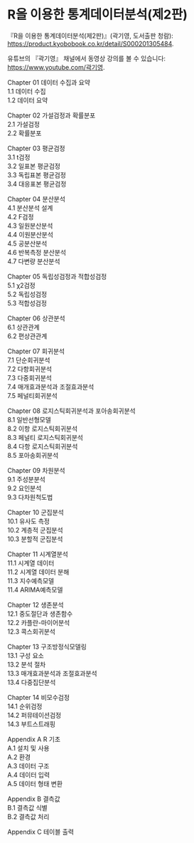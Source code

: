 # R을 이용한 통계데이터분석(제2판)
『R을 이용한 통계데이터분석(제2판)』(곽기영, 도서출판 청람): https://product.kyobobook.co.kr/detail/S000201305484.      

유튜브의 『곽기영』 채널에서 동영상 강의를 볼 수 있습니다: https://www.youtube.com/곽기영.   

Chapter 01 데이터 수집과 요약   
1.1 데이터 수집   
1.2	데이터 요약   

Chapter 02 가설검정과 확률분포   
2.1 가설검정   
2.2 확률분포   

Chapter 03 평균검정   
3.1 t검정   
3.2 일표본 평균검정   
3.3 독립표본 평균검정   
3.4 대응표본 평균검정   

Chapter 04 분산분석   
4.1 분산분석 설계   
4.2 F검정   
4.3 일원분산분석   
4.4 이원분산분석   
4.5 공분산분석   
4.6 반복측정 분산분석   
4.7 다변량 분산분석   

Chapter 05 독립성검정과 적합성검정   
5.1 χ2검정   
5.2 독립성검정   
5.3 적합성검정   

Chapter 06 상관분석   
6.1 상관관계   
6.2 편상관관계   

Chapter 07 회귀분석   
7.1 단순회귀분석   
7.2 다항회귀분석   
7.3 다중회귀분석   
7.4 매개효과분석과 조절효과분석   
7.5 페널티회귀분석   

Chapter 08 로지스틱회귀분석과 포아송회귀분석   
8.1 일반선형모델   
8.2 이항 로지스틱회귀분석   
8.3 페널티 로지스틱회귀분석   
8.4 다항 로지스틱회귀분석   
8.5 포아송회귀분석   

Chapter 09 차원분석   
9.1 주성분분석   
9.2 요인분석   
9.3 다차원척도법   

Chapter 10 군집분석   
10.1 유사도 측정   
10.2 계층적 군집분석   
10.3 분할적 군집분석   

Chapter 11 시계열분석   
11.1 시계열 데이터   
11.2 시계열 데이터 분해   
11.3 지수예측모델   
11.4 ARIMA예측모델   

Chapter 12 생존분석   
12.1 중도절단과 생존함수   
12.2 카플란-마이어분석   
12.3 콕스회귀분석   

Chapter 13 구조방정식모델링   
13.1 구성 요소   
13.2 분석 절차   
13.3 매개효과분석과 조절효과분석   
13.4 다중집단분석   

Chapter 14 비모수검정   
14.1 순위검정   
14.2 퍼뮤테이션검정   
14.3 부트스트래핑   

Appendix A R 기초   
A.1 설치 및 사용   
A.2 환경   
A.3 데이터 구조   
A.4 데이터 입력   
A.5 데이터 형태 변환   

Appendix B 결측값   
B.1 결측값 식별   
B.2 결측값 처리   

Appendix C 테이블 출력
